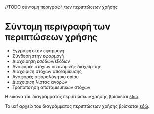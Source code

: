 //TODO σύντομη περιγραφή των περιπτώσεων χρήσης

<h1>Σύντομη περιγραφή των περιπτώσεων χρήσης</h1>

* Εγγραφή στην εφαρμογή
* Σύνδεση στην εφαρμογή
* Διαχείρηση εσόδων/εξόδων
* Αναφορές στόχων οικονομικής διαχείρισης
* Διαχείριση στόχων αποταμίευσης
* Αναφορές αφορολόγητου ορίου
* Διαχείριση λίστας αγορών
* Τροποποίηση αποταμιευτικών στόχων

Η εικόνα του διαγράμματος περιπτώσεων χρήσης βρίσκεται [εδώ](https://gitlab.com/softeng-2019-20/fin-assistant/-/blob/master/diagrams/use%20case.jpg).

Το uxf αρχείο του διαγράμματος περιπτώσεων χρήσης βρίσκεται [εδώ](https://gitlab.com/softeng-2019-20/fin-assistant/-/blob/master/diagrams/use%20case.uxf).

